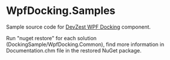 # WpfDocking.Samples

Sample source code for [DevZest WPF Docking](http://www.devzest.com/WpfDocking.aspx) component.

Run "nuget restore" for each solution (DockingSample/WpfDocking.Common), find more information in Documentation.chm file in the restored NuGet package.
